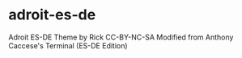 # adroit-es-de
Adroit ES-DE Theme
by Rick
CC-BY-NC-SA
Modified from Anthony Caccese's Terminal (ES-DE Edition)



